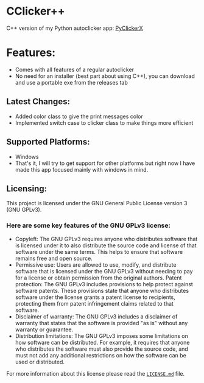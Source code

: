 # CClicker++
C++ version of my Python autoclicker app: [PyClickerX](https://github.com/PyDev19/PyClickerX)

# Features:
- Comes with all features of a regular autoclicker
- No need for an installer (best part about using C++), you can download and use a portable exe from the releases tab

## Latest Changes:
- Added color class to give the print messages color
- Implemented switch case to clicker class to make things more efficient

## Supported Platforms:
- Windows
- That's it, I will try to get support for other platforms but right now I have made this app focused mainly with windows in mind.

## Licensing:
This project is licensed under the GNU General Public License version 3 (GNU GPLv3).

### Here are some key features of the GNU GPLv3 license:
- Copyleft: The GNU GPLv3 requires anyone who distributes software that is licensed under it to also distribute the source code and license of that software under the same terms. This helps to ensure that software remains free and open source.
- Permissive use: Users are allowed to use, modify, and distribute software that is licensed under the GNU GPLv3 without needing to pay for a license or obtain permission from the original authors.
Patent protection: The GNU GPLv3 includes provisions to help protect against software patents. These provisions state that anyone who distributes software under the license grants a patent license to recipients, protecting them from patent infringement claims related to that software.
- Disclaimer of warranty: The GNU GPLv3 includes a disclaimer of warranty that states that the software is provided "as is" without any warranty or guarantee.
- Distribution limitations: The GNU GPLv3 imposes some limitations on how software can be distributed. For example, it requires that anyone who distributes the software must also provide the source code, and must not add any additional restrictions on how the software can be used or distributed.

For more information about this license please read the [`LICENSE.md`](https://github.com/PyDev19/CClicker-/blob/main/LICENSE.md) file.
